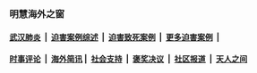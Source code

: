
### 明慧海外之窗

####  [武汉肺炎](indexes/365.md?t=03151700) &nbsp;|&nbsp;  [迫害案例综述](indexes/328.md?t=03151700) &nbsp;|&nbsp; [迫害致死案例](indexes/277.md?t=03151700)  &nbsp;|&nbsp; [更多迫害案例](indexes/81.md?t=03151700)  &nbsp;|&nbsp; 
####  [时事评论](indexes/19.md?t=03151700) &nbsp;|&nbsp; [海外简讯](indexes/245.md?t=03151700)&nbsp;|&nbsp;  [社会支持](indexes/140.md?t=03151700) &nbsp;|&nbsp; [褒奖决议](indexes/282.md?t=03151700) &nbsp;|&nbsp; [社区报道](indexes/91.md?t=03151700)  &nbsp;|&nbsp; [天人之间](indexes/78.md?t=03151700) 

